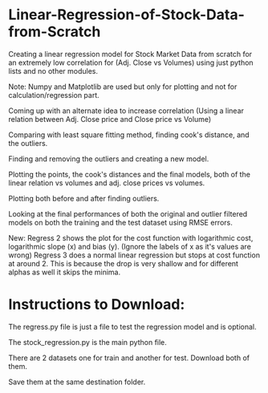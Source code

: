 # Linear-Regression-of-Stock-Data-from-Scratch
Creating a linear regression model for Stock Market Data from scratch for an extremely low correlation for (Adj. Close vs Volumes) using just python lists and no other modules. 

Note: Numpy and Matplotlib are used but only for plotting and not for calculation/regression part.

Coming up with an alternate idea to increase correlation (Using a linear relation between Adj. Close price and Close price vs Volume)

Comparing with least square fitting method, finding cook's distance, and the outliers. 

Finding and removing the outliers and creating a new model. 

Plotting the points, the cook's distances and the final models, both of the linear relation vs volumes and adj. close prices vs volumes. 

Plotting both before and after finding outliers.

Looking at the final performances of both the original and outlier filtered models on both the training and the test dataset using RMSE errors.

New: Regress 2 shows the plot for the cost function with logarithmic cost, logarithmic slope (x) and bias (y). (Ignore the labels of x as it's values are wrong) Regress 3 does a normal linear regression but stops at cost function at around 2. This is because the drop is very shallow and for different alphas as well it skips the minima.


# Instructions to Download:

The regress.py file is just a file to test the regression model and is optional.

The stock_regression.py is the main python file. 

There are 2 datasets one for train and another for test. Download both of them.

Save them at the same destination folder.
